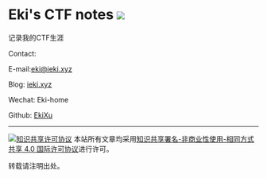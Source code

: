 # Eki's CTF notes ![](https://travis-ci.org/EkiXu/ctf-note.svg?branch=master)


记录我的CTF生涯

Contact:

E-mail:eki@ieki.xyz

Blog: [ieki.xyz](https://ieki.xyz/)

Wechat: Eki-home

Github: [EkiXu](https://github.com/EkiXu)

------
[![知识共享许可协议](https://i.creativecommons.org/l/by-nc-sa/4.0/88x31.png)](https://i.creativecommons.org/l/by-nc-sa/4.0/88x31.png)
本站所有文章均采用[知识共享署名-非商业性使用-相同方式共享 4.0 国际许可协议](https://creativecommons.org/licenses/by-nc-sa/4.0/)进行许可。

转载请注明出处。